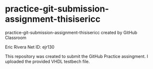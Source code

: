 # practice-git-submission-assignment-thisisericc
practice-git-submission-assignment-thisisericc created by GitHub Classroom

Eric Rivera
Net ID: ejr130

This repository was created to submit the GitHub Practice assingment.
I uploaded the provided VHDL testbech file. 
